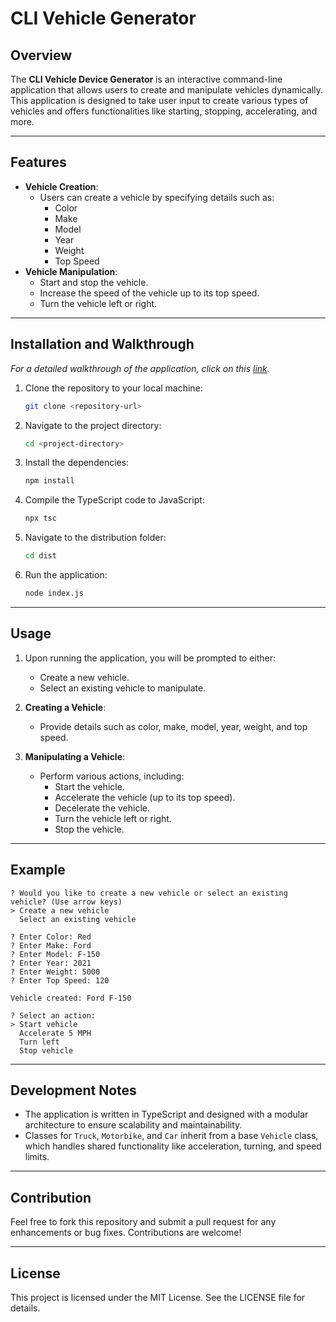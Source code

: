 # CLI Vehicle Generator

## Overview

The **CLI Vehicle Device Generator** is an interactive command-line application that allows users to create and manipulate vehicles dynamically. This application is designed to take user input to create various types of vehicles and offers functionalities like starting, stopping, accelerating, and more.

---

## Features

- **Vehicle Creation**:
  - Users can create a vehicle by specifying details such as:
    - Color
    - Make
    - Model
    - Year
    - Weight
    - Top Speed
- **Vehicle Manipulation**:
  - Start and stop the vehicle.
  - Increase the speed of the vehicle up to its top speed.
  - Turn the vehicle left or right.

---

## Installation and Walkthrough

*For a detailed walkthrough of the application, click on this [link](https://drive.google.com/file/d/1FSw_B_kZE7EVy09wkpyqmVgN2PsN2mu4/view?usp=sharing).*


1. Clone the repository to your local machine:

   ```bash
   git clone <repository-url>
   ```

2. Navigate to the project directory:

   ```bash
   cd <project-directory>
   ```

3. Install the dependencies:

   ```bash
   npm install
   ```

4. Compile the TypeScript code to JavaScript:

   ```bash
   npx tsc
   ```

5. Navigate to the distribution folder:

   ```bash
   cd dist
   ```

6. Run the application:

   ```bash
   node index.js
   ```

---

## Usage

1. Upon running the application, you will be prompted to either:
   - Create a new vehicle.
   - Select an existing vehicle to manipulate.

2. **Creating a Vehicle**:
   - Provide details such as color, make, model, year, weight, and top speed.

3. **Manipulating a Vehicle**:
   - Perform various actions, including:
     - Start the vehicle.
     - Accelerate the vehicle (up to its top speed).
     - Decelerate the vehicle.
     - Turn the vehicle left or right.
     - Stop the vehicle.

---

## Example

```plaintext
? Would you like to create a new vehicle or select an existing vehicle? (Use arrow keys)
> Create a new vehicle
  Select an existing vehicle

? Enter Color: Red
? Enter Make: Ford
? Enter Model: F-150
? Enter Year: 2021
? Enter Weight: 5000
? Enter Top Speed: 120

Vehicle created: Ford F-150

? Select an action:
> Start vehicle
  Accelerate 5 MPH
  Turn left
  Stop vehicle
```

---

## Development Notes

- The application is written in TypeScript and designed with a modular architecture to ensure scalability and maintainability.
- Classes for `Truck`, `Motorbike`, and `Car` inherit from a base `Vehicle` class, which handles shared functionality like acceleration, turning, and speed limits.

---

## Contribution

Feel free to fork this repository and submit a pull request for any enhancements or bug fixes. Contributions are welcome!

---

## License

This project is licensed under the MIT License. See the LICENSE file for details.
